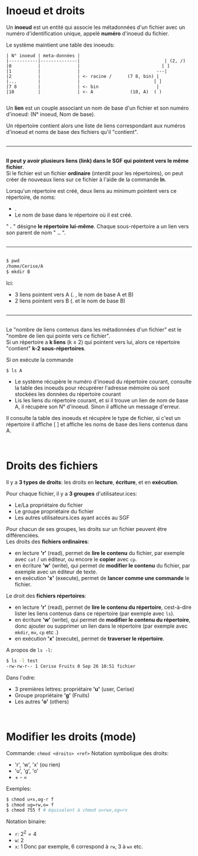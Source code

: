 
# Inoeud et droits

Un **inoeud** est un entité qui associe les métadonnées d'un fichier avec un numéro d'identification unique, appelé **numéro** d'inoeud du fichier.

Le système maintient une table des inoeuds:

```
| N° inoeud | meta-données |
|-----------|--------------|                                | (2, /)
|0          |              |                               [ ]
|1          |              |                             ---|
|2          |              | <- racine /      (7 8, bin) |
|...        |              |                            [ ]
|7 8        |              | <- bin                      |
|10         |              | <- A              (10, A)  ( )
                              
```

Un **lien** est un couple associant un nom de base d'un fichier et son numéro d'inoeud: (N° inoeud, Nom de base).

Un répertoire contient alors une liste de liens correspondant aux numéros d'inoeud et noms de base des fichiers qu'il "contient".

<div style="margin: 30px"></div>  

---
<div style="margin: 30px"></div>  

**Il peut y avoir plusieurs liens (link) dans le SGF qui pointent vers le même fichier**.  
Si le fichier est un fichier **ordinaire** (interdit pour les répertoires), on peut créer de nouveaux liens sur ce fichier à l'aide de la commande **ln**. 

Lorsqu'un répertoire est créé, deux liens au minimum pointent vers ce répertoire, de noms:
-  \.
- Le  nom de base dans le répertoire où il est créé.  

" **.** " désigne **le répertoire lui-même**. Chaque sous-répertoire a un lien vers son parent de nom " **..** ".
<div style="margin: 30px"></div>  

---
<div style="margin: 30px"></div>  

```bash
$ pwd
/home/Cerise/A
$ mkdir B
```
Ici:
- 3 liens pointent vers A (. , le nom de base A et B)
- 2 liens pointent vers B (. et le nom de base B)

<div style="margin: 30px"></div>

---
<div style="margin: 30px"></div>  



Le "nombre de liens contenus dans les métadonnées d'un fichier" est le "nombre de lien qui pointe vers ce fichier".  
Si un répertoire a **k liens** (k $\geq$ 2) qui pointent vers lui, alors ce répertoire "contient" **k-2 sous-répertoires**.

Si on exécute la commande
```bash
$ ls A 
```

- Le système récupère le numéro d'inoeud du répertoire courant, consulte la table des inoeuds pour récuprérer l'adresse mémoire où sont stockées les données du répertoire courant
- Lis les liens du répertoire courant, et si il trouve un lien de nom de base A, il récupère son N° d'inoeud. Sinon il affiche un message d'erreur.


Il consulte la table des inoeuds et récupère le type de fichier, si c'est un répertoire il affiche [ ] et affiche les noms de base des liens contenus dans A.

<div style="margin: 70px"></div>

# Droits des fichiers

Il y a **3 types de droits**: les droits en **lecture**, **écriture**, et en **exécution**.  

Pour chaque fichier, il y a **3 groupes** d'utilisateur.ices:
- Le/La propriétaire du fichier
- Le groupe propriétaire du fichier
- Les autres utilisateurs.ices ayant accès au SGF

Pour chacun de ses groupes, les droits sur un fichier peuvent être différenciées.  
Les droits des **fichiers ordinaires**:
- en lecture **'r'** (read), permet de **lire le contenu** du fichier, par exemple avec `cat` / un éditeur, ou encore le **copier** avec `cp`.
- en écriture **'w'** (write), qui permet de **modifier le contenu** du fichier, par exemple avec un éditeur de texte.
- en exécution **'x'** (execute), permet de **lancer comme une commande** le fichier.

Le droit des **fichiers répertoires**:
-  en lecture **'r'** (read), permet de **lire le contenu du répertoire**, cest-à-dire lister les liens contenus dans ce répertoire (par exemple avec `ls`).
- en écriture **'w'** (write), qui permet de **modifier le contenu du répertoire**, donc ajouter ou supprimer un lien dans le répertoire (par exemple avec `mkdir`, `mv`, `cp` etc .) 
- en exécution **'x'** (execute), permet de **traverser le répertoire**.

A propos de `ls -l`:

```bash
$ ls -l test
-rw-rw-r-- 1 Cerise Fruits 0 Sep 26 10:51 fichier
```
Dans l'odre:
- 3 premières lettres: propriétaire **'u'** (user, Cerise)
- Groupe propriétaire **'g'** (Fruits)
- Les autres **'o'** (others)

<div style="margin: 70px"></div>

# Modifier les droits (mode)

Commande: `chmod <droits> <ref>`
Notation symbolique des droits:
- 'r', 'w', 'x' (ou rien)
- 'u', 'g', 'o'
- \+ \- \=

Exemples:
```bash
$ chmod u+x,og-r f
$ chmod ug=rw,o= f
$ chmod 755 f # équivalent à chmod u=rwx,og=rx
```

Notation binaire:
- `r`: $2^2 = 4$
- `w`: $2$
- `x`: $1$
Donc par exemple, 6 correspond à `rw`, 3 à `wx` etc.